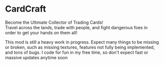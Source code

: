 # CardCraft
Become the Ultimate Collector of Trading Cards!<br>
Travel across the lands, trade with people, and fight dangerous foes in order to get your hands on them all!<br>

This mod is still a heavy work in progress. Expect many things to be missing or broken, such as missing textures, features not fully being implemented, and tons of bugs. I code for fun in my free time, so don't expect fast or massive updates anytime soon